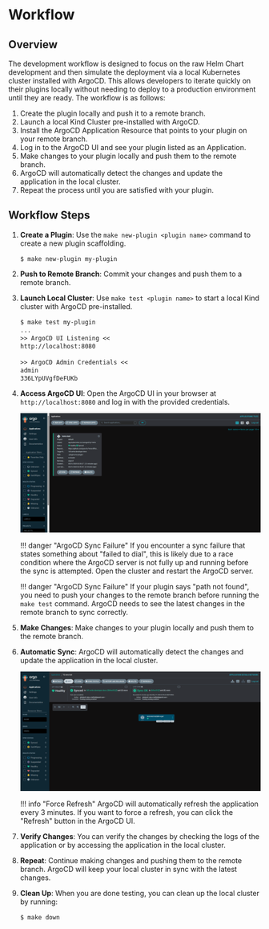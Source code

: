 # Workflow

## Overview

The development workflow is designed to focus on the raw Helm Chart development and then simulate the deployment
via a local Kubernetes cluster installed with ArgoCD. This allows developers to iterate quickly on their plugins
locally without needing to deploy to a production environment until they are ready. The workflow is as follows:

1. Create the plugin locally and push it to a remote branch.
2. Launch a local Kind Cluster pre-installed with ArgoCD.
3. Install the ArgoCD Application Resource that points to your plugin on your remote branch.
4. Log in to the ArgoCD UI and see your plugin listed as an Application.
5. Make changes to your plugin locally and push them to the remote branch.
6. ArgoCD will automatically detect the changes and update the application in the local cluster.
7. Repeat the process until you are satisfied with your plugin.

## Workflow Steps

1. **Create a Plugin**: Use the `make new-plugin <plugin name>` command to create a new plugin scaffolding.

    <!-- termynal -->

    ```shell
    $ make new-plugin my-plugin
    ```

2. **Push to Remote Branch**: Commit your changes and push them to a remote branch.
3. **Launch Local Cluster**: Use `make test <plugin name>` to start a local Kind cluster with ArgoCD pre-installed.

    <!-- termynal -->

    ```shell
    $ make test my-plugin
    ...
    >> ArgoCD UI Listening <<
    http://localhost:8080
   
    >> ArgoCD Admin Credentials <<
    admin
    336LYpUVgfDeFUKb
    ```

4. **Access ArgoCD UI**: Open the ArgoCD UI in your browser at `http://localhost:8080` and log in with the provided credentials.

    ![argo](assets/screenshots/argocd-home.png)

    !!! danger "ArgoCD Sync Failure"
        If you encounter a sync failure that states something about "failed to dial", this is likely due to
        a race condition where the ArgoCD server is not fully up and running before the sync is attempted. Open the
        cluster and restart the ArgoCD server.

    !!! danger "ArgoCD Sync Failure"
        If your plugin says "path not found", you need to push your changes to the remote branch before running the
        `make test` command. ArgoCD needs to see the latest changes in the remote branch to sync correctly.

5. **Make Changes**: Make changes to your plugin locally and push them to the remote branch.

6. **Automatic Sync**: ArgoCD will automatically detect the changes and update the application in the local cluster.

    ![argo](assets/screenshots/argocd-my-app.png)

    !!! info "Force Refresh"
        ArgoCD will automatically refresh the application every 3 minutes. If you want to force a refresh, you can click the "Refresh" button in the ArgoCD UI.

7. **Verify Changes**: You can verify the changes by checking the logs of the application or by accessing the application in the local cluster.

8. **Repeat**: Continue making changes and pushing them to the remote branch. ArgoCD will keep your local cluster in sync with the latest changes.

9. **Clean Up**: When you are done testing, you can clean up the local cluster by running:

    <!-- termynal -->

    ```shell
    $ make down
    ```
